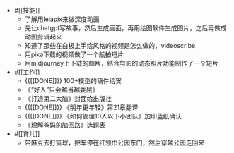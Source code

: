 - #[[技能]]
    - 了解用leiapix来做深度动画
    - 先让chatgpt写故事，然后生成画面，再用绘图软件生成图片，之后再做成动图剪辑起来
    - 知道了那些在白板上手绘风格的视频是怎么做的，videoscribe
    - 用pika下载的视频做了一个航拍短片
    - 用midjourney上下载的图片，结合剪影的动态照片功能制作了一个短片
- #[[工作]]
    - {{[[DONE]]}} 100+模型的稿件给贺
    - 《“好人”只会越当越委屈》
    - 《打造第二大脑》封面给出版社
    - {{[[DONE]]}} 《明年更年轻》第21章翻译
    - {{[[DONE]]}} 《如何管理10人以下小团队》加印蓝纸确认
    - 《理解爸妈的脑回路》选题表
- #[[育儿]]
    - 带麻豆去打篮球，把车停在红领巾公园东门，然后穿越公园走回来
